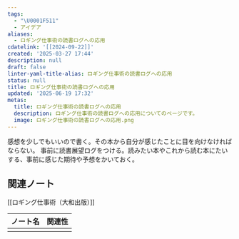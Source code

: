 ```yaml
---
tags:
  - "\U0001F511"
  - アイデア
aliases:
  - ロギング仕事術の読書ログへの応用
cdatelink: '[[2024-09-22]]'
created: '2025-03-27 17:44'
description: null
draft: false
linter-yaml-title-alias: ロギング仕事術の読書ログへの応用
status: null
title: ロギング仕事術の読書ログへの応用
updated: '2025-06-19 17:32'
metas:
  title: ロギング仕事術の読書ログへの応用
  description: ロギング仕事術の読書ログへの応用についてのページです。
  image: ロギング仕事術の読書ログへの応用.png
---
```

感想を少しでもいいので書く。その本から自分が感じたことに目を向けなければならない。
事前に読書展望ログをつける。読みたい本やこれから読む本にたいする、事前に感じた期待や予想をかいておく。

## 関連ノート
[[ロギング仕事術（大和出版）]]

| ノート名 | 関連性 |
| ---- | --- |
|      |     |

